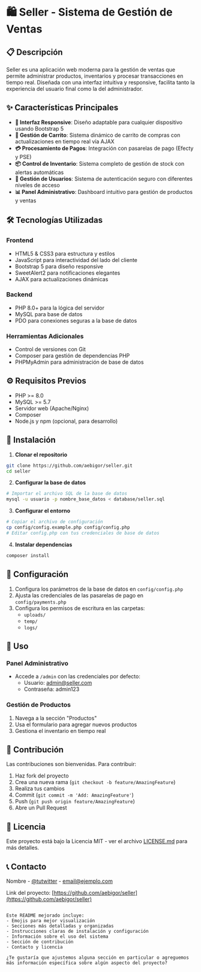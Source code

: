 # 🛍️ Seller - Sistema de Gestión de Ventas

## 📋 Descripción
Seller es una aplicación web moderna para la gestión de ventas que permite administrar productos, inventarios y procesar transacciones en tiempo real. Diseñada con una interfaz intuitiva y responsive, facilita tanto la experiencia del usuario final como la del administrador.

## ✨ Características Principales
- **📱 Interfaz Responsive**: Diseño adaptable para cualquier dispositivo usando Bootstrap 5
- **🛒 Gestión de Carrito**: Sistema dinámico de carrito de compras con actualizaciones en tiempo real vía AJAX
- **💳 Procesamiento de Pagos**: Integración con pasarelas de pago (Efecty y PSE)
- **📦 Control de Inventario**: Sistema completo de gestión de stock con alertas automáticas
- **👥 Gestión de Usuarios**: Sistema de autenticación seguro con diferentes niveles de acceso
- **📊 Panel Administrativo**: Dashboard intuitivo para gestión de productos y ventas

## 🛠️ Tecnologías Utilizadas

### Frontend
- HTML5 & CSS3 para estructura y estilos
- JavaScript para interactividad del lado del cliente
- Bootstrap 5 para diseño responsive
- SweetAlert2 para notificaciones elegantes
- AJAX para actualizaciones dinámicas

### Backend
- PHP 8.0+ para la lógica del servidor
- MySQL para base de datos
- PDO para conexiones seguras a la base de datos

### Herramientas Adicionales
- Control de versiones con Git
- Composer para gestión de dependencias PHP
- PHPMyAdmin para administración de base de datos

## ⚙️ Requisitos Previos
- PHP >= 8.0
- MySQL >= 5.7
- Servidor web (Apache/Nginx)
- Composer
- Node.js y npm (opcional, para desarrollo)

## 🚀 Instalación

1. **Clonar el repositorio**
```bash
git clone https://github.com/aebigor/seller.git
cd seller
```

2. **Configurar la base de datos**
```bash
# Importar el archivo SQL de la base de datos
mysql -u usuario -p nombre_base_datos < database/seller.sql
```

3. **Configurar el entorno**
```bash
# Copiar el archivo de configuración
cp config/config.example.php config/config.php
# Editar config.php con tus credenciales de base de datos
```

4. **Instalar dependencias**
```bash
composer install
```

## 🔧 Configuración

1. Configura los parámetros de la base de datos en `config/config.php`
2. Ajusta las credenciales de las pasarelas de pago en `config/payments.php`
3. Configura los permisos de escritura en las carpetas:
   - `uploads/`
   - `temp/`
   - `logs/`

## 📝 Uso

### Panel Administrativo
- Accede a `/admin` con las credenciales por defecto:
  - Usuario: admin@seller.com
  - Contraseña: admin123

### Gestión de Productos
1. Navega a la sección "Productos"
2. Usa el formulario para agregar nuevos productos
3. Gestiona el inventario en tiempo real

## 🤝 Contribución
Las contribuciones son bienvenidas. Para contribuir:

1. Haz fork del proyecto
2. Crea una nueva rama (`git checkout -b feature/AmazingFeature`)
3. Realiza tus cambios
4. Commit (`git commit -m 'Add: AmazingFeature'`)
5. Push (`git push origin feature/AmazingFeature`)
6. Abre un Pull Request

## 📄 Licencia
Este proyecto está bajo la Licencia MIT - ver el archivo [LICENSE.md](LICENSE.md) para más detalles.

## 📞 Contacto
Nombre - [@tutwitter](https://twitter.com/tutwitter) - email@ejemplo.com

Link del proyecto: [https://github.com/aebigor/seller](https://github.com/aebigor/seller)
```

Este README mejorado incluye:
- Emojis para mejor visualización
- Secciones más detalladas y organizadas
- Instrucciones claras de instalación y configuración
- Información sobre el uso del sistema
- Sección de contribución
- Contacto y licencia

¿Te gustaría que ajustemos alguna sección en particular o agreguemos más información específica sobre algún aspecto del proyecto?
